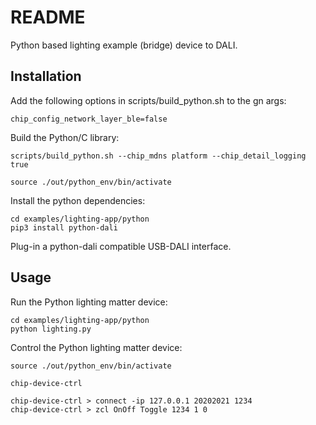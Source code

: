 # README

Python based lighting example (bridge) device to DALI.

## Installation

Add the following options in scripts/build_python.sh to the gn args:

```shell
chip_config_network_layer_ble=false
```

Build the Python/C library:

```shell
scripts/build_python.sh --chip_mdns platform --chip_detail_logging true

source ./out/python_env/bin/activate
```

Install the python dependencies:

```shell
cd examples/lighting-app/python
pip3 install python-dali
```

Plug-in a python-dali compatible USB-DALI interface.

## Usage

Run the Python lighting matter device:

```shell
cd examples/lighting-app/python
python lighting.py
```

Control the Python lighting matter device:

```shell
source ./out/python_env/bin/activate

chip-device-ctrl

chip-device-ctrl > connect -ip 127.0.0.1 20202021 1234
chip-device-ctrl > zcl OnOff Toggle 1234 1 0
```


